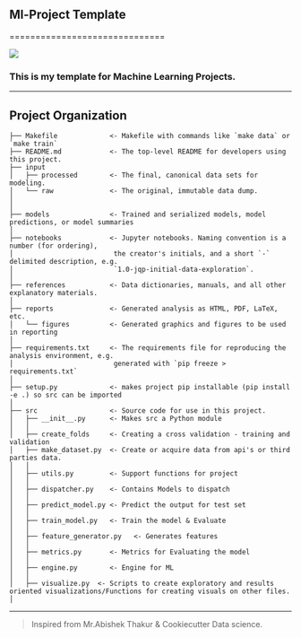 ## Ml-Project Template
==============================

![](https://cloud.google.com/ai-platform/images/ml-workflow.svg)

### This is my template for Machine Learning Projects.

------

Project Organization
------------

    ├── Makefile             <- Makefile with commands like `make data` or `make train`
    ├── README.md            <- The top-level README for developers using this project.
    ├── input
    │   ├── processed        <- The final, canonical data sets for modeling.
    │   └── raw              <- The original, immutable data dump.
    │
    │
    ├── models               <- Trained and serialized models, model predictions, or model summaries
    │
    ├── notebooks            <- Jupyter notebooks. Naming convention is a number (for ordering),
    │                         the creator's initials, and a short `-` delimited description, e.g.
    │                         `1.0-jqp-initial-data-exploration`.
    │
    ├── references           <- Data dictionaries, manuals, and all other explanatory materials.
    │
    ├── reports              <- Generated analysis as HTML, PDF, LaTeX, etc.
    │   └── figures          <- Generated graphics and figures to be used in reporting
    │
    ├── requirements.txt     <- The requirements file for reproducing the analysis environment, e.g.
    │                         generated with `pip freeze > requirements.txt`
    │
    ├── setup.py             <- makes project pip installable (pip install -e .) so src can be imported
    │
    ├── src                  <- Source code for use in this project.
    │   ├── __init__.py      <- Makes src a Python module
    │   │
    │   ├── create_folds     <- Creating a cross validation - training and validation
    │   ├── make_dataset.py  <- Create or acquire data from api's or third parties data.
    │   │
    │   ├── utils.py         <- Support functions for project
    │   │   
    │   ├── dispatcher.py    <- Contains Models to dispatch
    │   │                  
    │   ├── predict_model.py <- Predict the output for test set
    │   │    
    │   ├── train_model.py   <- Train the model & Evaluate
    │   │
    │   ├── feature_generator.py   <- Generates features
    │   │
    │   ├── metrics.py       <- Metrics for Evaluating the model
    │   │
    │   ├── engine.py        <- Engine for ML
    │   │
    │   ├── visualize.py  <- Scripts to create exploratory and results oriented visualizations/Functions for creating visuals on other files.
    │

--------

> Inspired from Mr.Abishek Thakur & Cookiecutter Data science.
